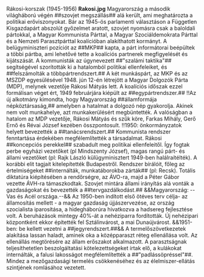 Rákosi-korszak (1945-1956)
**Rakosi.jpg**
Magyarország a második világháború végén ##szovjet megszállás## alá került, ami meghatározta a politikai erőviszonyokat. Bár az 1945-ös parlamenti választáson a Független Kisgazdapárt abszolút győzelmet aratott, szovjet nyomásra csak a baloldali pártokkal, a Magyar Kommunista Párttal, a Magyar Szociáldemokrata Párttal és a Nemzeti Parasztpárttal koalícióban alakíthatott kormányt. A belügyminiszteri pozíciót az ##MKP## kapta, a párt informátorai beépültek a többi pártba, ami lehetővé tette a koalíciós partnerek megfigyelését és kijátszását. A kommunisták az úgynevezett ##"szalámi taktika"## segítségével szorították ki a hatalomból politikai ellenfeleiket, és ##felszámolták a többpártrendszert.## 
A két munkáspárt, az MKP és az MSZDP egyesülésével 1948. jún 12-én létrejött a Magyar Dolgozók Párta (MDP), melynek vezetője Rákosi Mátyás lett.
A koalíciós időszak ezzel formálisan véget ért, 1949 februárjára kiépült az ##egypártrendszer.##
!!Az új alkotmány kimondta, hogy Magyarország ##államformája népköztársaság,## amelyben a hatalmat a dolgozó nép gyakorolja.
Akinek nem volt munkahelye, azt munkakerülésért megbüntették.
A valóságban a hatalom az MDP vezetője, Rákosi Mátyás és szűk köre, Farkas Mihály, Gerő Ernő és Révai József kezében összpontosult. 
!!1950: önkormányzatok helyett bevezették a ##tanácsrendszert.##
Kommunista rendszer fenntartása érdekében megfélemlítették a társadalmat. Rákosi ##koncepciós perekkel## szabadult meg politikai ellenfeleitől. 
Így fogtak perbe egyházi vezetőket (pl Mindszenty József), magas rangú párt- és állami vezetőket (pl: Rajk László külügyminisztert 1949-ben halálraítélték).
A korábbi elit tagjait kitelepítették Budapestről. Rendszer bírálóit, főleg az értelmiségeket ##internálták, munkatáborokba zárták## (pl: Recsk).
Totális diktatúra kiépítésében a rendőrségre, az ÁVO-ra, majd a Péter Gábor vezette ÁVH-ra támaszkodtak.
Szovjet mintára állami irányítás alá vonták a gazdaságokat és bevezették a ##tervgazdálkodást.##
&&Magyarország: --Vas és Acél országa.--&&
Az 1950-ben indított első ötéves terv célja- az államosítás mellett - a magyar gazdaság újjászervezése, az ország szocialista iparosítása, a hidegháborúra hivatkozva a hadsereg fejlesztése volt. A beruházások mintegy 40%-át a nehéziparra fordították. 
Új nehézipari központként ekkor építették fel Sztálinvárost, a mai Dunaújvárost.
&&1951-ben: be kellett vezetni a ##jegyrendszert.##&&
A termelőszövetkezetek alakítása lassan haladt, aminek oka a középparaszt réteg ellenállása volt. Az ellenállás megtörésére az állam erőszakot alkalmazott.
A parasztságnak teljesíthetetlen beszolgáltatási kötelezettségeket írtak elő, a kulákokat internálták, a falusi lakosságot megfélemlítették a ##"padlássöpréssel"##. Mindez a mezőgazdasági termelés csökkenéséhez és az élelmiszer-ellátás szintjének romlásához vezetett.